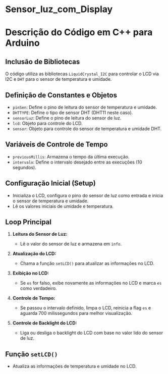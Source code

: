 # Sensor_luz_com_Display

# Descrição do Código em C++ para Arduino

## Inclusão de Bibliotecas
O código utiliza as bibliotecas `LiquidCrystal_I2C` para controlar o LCD via I2C e `DHT` para o sensor de temperatura e umidade.

## Definição de Constantes e Objetos
- `pinSen`: Define o pino de leitura do sensor de temperatura e umidade.
- `DHTTYPE`: Define o tipo de sensor DHT (DHT11 neste caso).
- `sensorLuz`: Define o pino de leitura do sensor de luz.
- `lcd`: Objeto para controle do LCD.
- `sensor`: Objeto para controle do sensor de temperatura e umidade DHT.

## Variáveis de Controle de Tempo
- `previousMillis`: Armazena o tempo da última execução.
- `intervalo`: Define o intervalo desejado entre as execuções (10 segundos).

## Configuração Inicial (Setup)
- Inicializa o LCD, configura o pino do sensor de luz como entrada e inicia o sensor de temperatura e umidade.
- Lê os valores iniciais de umidade e temperatura.

## Loop Principal
1. **Leitura do Sensor de Luz:**
   - Lê o valor do sensor de luz e armazena em `info`.

2. **Atualização do LCD:**
   - Chama a função `setLCD()` para atualizar as informações no LCD.

3. **Exibição no LCD:**
   - Se `es` for falso, exibe novamente as informações no LCD e marca `es` como verdadeiro.

4. **Controle de Tempo:**
   - Se passou o intervalo definido, limpa o LCD, reinicia a flag `es` e aguarda 700 milissegundos para melhor visualização.

5. **Controle de Backlight do LCD:**
   - Liga ou desliga o backlight do LCD com base no valor lido do sensor de luz.

## Função `setLCD()`
- Atualiza as informações de temperatura e umidade no LCD.



